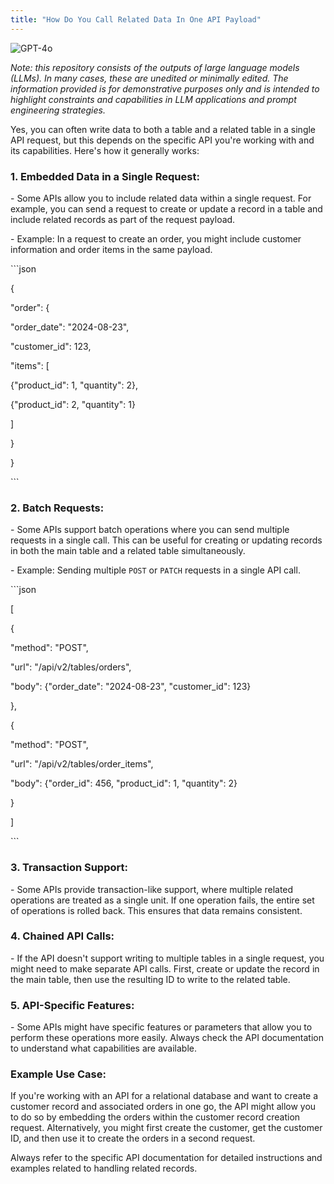 ```yaml
---
title: "How Do You Call Related Data In One API Payload"
---
```

![GPT-4o](https://img.shields.io/badge/GPT--4o-3333FF?style=for-the-badge&logo=openai&logoColor=white)



*Note: this repository consists of the outputs of large language models (LLMs). In many cases, these are unedited or minimally edited. The information provided is for demonstrative purposes only and is intended to highlight constraints and capabilities in LLM applications and prompt engineering strategies.*



Yes, you can often write data to both a table and a related table in a single API request, but this depends on the specific API you're working with and its capabilities. Here's how it generally works:

### 1. **Embedded Data in a Single Request:**

\- Some APIs allow you to include related data within a single request. For example, you can send a request to create or update a record in a table and include related records as part of the request payload.

\- Example: In a request to create an order, you might include customer information and order items in the same payload.

\`\`\`json

{

"order": {

"order\_date": "2024-08-23",

"customer\_id": 123,

"items": \[

{"product\_id": 1, "quantity": 2},

{"product\_id": 2, "quantity": 1}

\]

}

}

\`\`\`

### 2. **Batch Requests:**

\- Some APIs support batch operations where you can send multiple requests in a single call. This can be useful for creating or updating records in both the main table and a related table simultaneously.

\- Example: Sending multiple `POST` or `PATCH` requests in a single API call.

\`\`\`json

\[

{

"method": "POST",

"url": "/api/v2/tables/orders",

"body": {"order\_date": "2024-08-23", "customer\_id": 123}

},

{

"method": "POST",

"url": "/api/v2/tables/order\_items",

"body": {"order\_id": 456, "product\_id": 1, "quantity": 2}

}

\]

\`\`\`

### 3. **Transaction Support:**

\- Some APIs provide transaction-like support, where multiple related operations are treated as a single unit. If one operation fails, the entire set of operations is rolled back. This ensures that data remains consistent.

### 4. **Chained API Calls:**

\- If the API doesn't support writing to multiple tables in a single request, you might need to make separate API calls. First, create or update the record in the main table, then use the resulting ID to write to the related table.

### 5. **API-Specific Features:**

\- Some APIs might have specific features or parameters that allow you to perform these operations more easily. Always check the API documentation to understand what capabilities are available.

### Example Use Case:

If you're working with an API for a relational database and want to create a customer record and associated orders in one go, the API might allow you to do so by embedding the orders within the customer record creation request. Alternatively, you might first create the customer, get the customer ID, and then use it to create the orders in a second request.

Always refer to the specific API documentation for detailed instructions and examples related to handling related records.